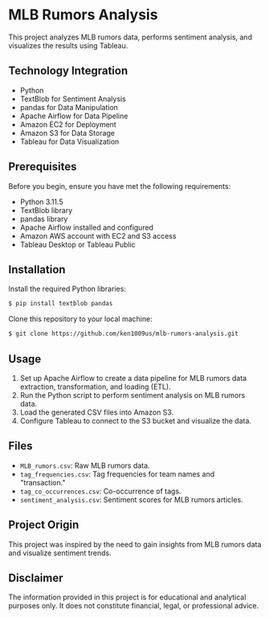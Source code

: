 # MLB Rumors Analysis

This project analyzes MLB rumors data, performs sentiment analysis, and visualizes the results using Tableau.

## Technology Integration

- Python
- TextBlob for Sentiment Analysis
- pandas for Data Manipulation
- Apache Airflow for Data Pipeline
- Amazon EC2 for Deployment
- Amazon S3 for Data Storage
- Tableau for Data Visualization

## Prerequisites

Before you begin, ensure you have met the following requirements:

- Python 3.11.5
- TextBlob library
- pandas library
- Apache Airflow installed and configured
- Amazon AWS account with EC2 and S3 access
- Tableau Desktop or Tableau Public

## Installation

Install the required Python libraries:

```bash
$ pip install textblob pandas
```

Clone this repository to your local machine:

```bash
$ git clone https://github.com/ken1009us/mlb-rumors-analysis.git
```

## Usage

1. Set up Apache Airflow to create a data pipeline for MLB rumors data extraction, transformation, and loading (ETL).
2. Run the Python script to perform sentiment analysis on MLB rumors data.
3. Load the generated CSV files into Amazon S3.
4. Configure Tableau to connect to the S3 bucket and visualize the data.

## Files

- `MLB_rumors.csv`: Raw MLB rumors data.
- `tag_frequencies.csv`: Tag frequencies for team names and "transaction."
- `tag_co_occurrences.csv`: Co-occurrence of tags.
- `sentiment_analysis.csv`: Sentiment scores for MLB rumors articles.

## Project Origin

This project was inspired by the need to gain insights from MLB rumors data and visualize sentiment trends.

## Disclaimer

The information provided in this project is for educational and analytical purposes only. It does not constitute financial, legal, or professional advice.